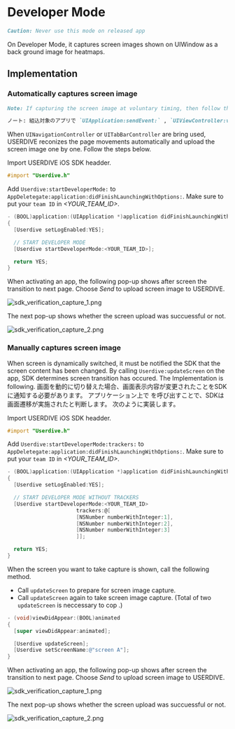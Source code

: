 # Developer Mode

```markdown
Caution: Never use this mode on released app
```

On Developer Mode, it captures screen images shown on UIWindow as a back ground image for heatmaps.

## Implementation

### Automatically captures screen image

```markdown
Note: If capturing the screen image at voluntary timing, then follow the steps below; "Manually captures screen image"
```

```markdown
ノート: 組込対象のアプリで `UIApplication:sendEvent:` , `UIViewController:viewDidAppear:` , `UIViewController:viewWillDisappear:` のいずれかをMethod swizzlingを使用している場合は *「手動で画面キャプチャを取得する」* の節に従い組込を行なってください。
```

When `UINavigationController` or `UITabBarController` are bring used, USERDIVE reconizes the page movements automatically and upload the screen image one by one. Follow the steps below.

Import USERDIVE iOS SDK headder.

```objective-c
#import "Userdive.h"
```

Add `Userdive:startDeveloperMode:` to `AppDeletegate:application:didFinishLaunchingWithOptions:`. Make sure to put your `team ID` in *\<YOUR_TEAM_ID\>*.

```objective-c
- (BOOL)application:(UIApplication *)application didFinishLaunchingWithOptions:(NSDictionary *)launchOptions
{
  [Userdive setLogEnabled:YES];

  // START DEVELOPER MODE
  [Userdive startDeveloperMode:<YOUR_TEAM_ID>];

  return YES;
}
```

When activating an app, the following pop-up shows after screen the transition to next page.
Choose *Send* to upload screen image to USERDIVE.

![sdk_verification_capture_1.png](../../../ja/apps/devguide/files/sdk_verification_capture_1.png)

The next pop-up shows whether the screen upload was succuessful or not.

![sdk_verification_capture_2.png](../../../ja/apps/devguide/files/sdk_verification_capture_2.png)

### Manually captures screen image

When screen is dynamically switched, it must be notified the SDK that the screen content has been changed.
By calling `Userdive:updateScreen` on the app, SDK determines screen transition has occured.
The Implementation is following.
画面を動的に切り替えた場合、画面表示内容が変更されたことをSDKに通知する必要があります。
アプリケーション上で  を呼び出すことで、SDKは画面遷移が実施されたと判断します。
次のように実装します。

Import USERDIVE iOS SDK headder.

```objective-c
#import "Userdive.h"
```

Add `Userdive:startDeveloperMode:trackers:` to `AppDeletegate:application:didFinishLaunchingWithOptions:`.
Make sure to put your `team ID` in *\<YOUR_TEAM_ID\>*.

```objective-c
- (BOOL)application:(UIApplication *)application didFinishLaunchingWithOptions:(NSDictionary *)launchOptions
{
  [Userdive setLogEnabled:YES];

  // START DEVELOPER MODE WITHOUT TRACKERS
  [Userdive startDeveloperMode:<YOUR_TEAM_ID>
                      trackers:@[
                      [NSNumber numberWithInteger:1],
                      [NSNumber numberWithInteger:2],
                      [NSNumber numberWithInteger:3]
                      ]];

  return YES;
}
```

When the screen you want to take capture is shown, call the following method.

- Call `updateScreen` to prepare for screen image capture.
- Call `updateScreen` again to take screen image capture. (Total of two `updateScreen` is neccessary to cop .)

```objective-c
- (void)viewDidAppear:(BOOL)animated
{
  [super viewDidAppear:animated];

  [Userdive updateScreen];
  [Userdive setScreenName:@"screen A"];
}
```

When activating an app, the following pop-up shows after screen the transition to next page.
Choose *Send* to upload screen image to USERDIVE.

![sdk_verification_capture_1.png](../../../ja/apps/devguide/files/sdk_verification_capture_1.png)

The next pop-up shows whether the screen upload was succuessful or not.

![sdk_verification_capture_2.png](../../../ja/apps/devguide/files/sdk_verification_capture_2.png)
